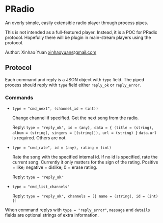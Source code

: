 # PRadio

An overly simple, easily extensible radio player through process pipes.

This is not intended as a full-featured player.
Instead, it is a POC for PRadio protocol.
Hopefully there will be plugin in main-stream players using the protocol.

Author: Xinhao Yuan <xinhaoyuan@gmail.com>

## Protocol

Each command and reply is a JSON object with `type` field.
The piped process should reply with `type` field either `reply_ok` or `reply_error`.

### Commands

- `type = "cmd_next", (channel_id = (int))`

  Change channel if specified. Get the next song from the radio.

  Reply: `type = "reply_ok", id = (any), data = { (title = (string), album = (string), singers = [(string)]), url = (string) }`
  `data.url` is required. Others are not.

- `type = "cmd_rate", id = (any), rating = (int)`

  Rate the song with the specified internal id.
  If no id is specified, rate the current song.
  Currently it only matters for the sign of the rating. Positive = like; negative = dislike; 0 = erase rating.

  Reply: `type = "reply_ok"`

- `type = "cmd_list_channels"`

  Reply: `type = "reply_ok", channels = [{ name = (string), id = (int) }]`

When command replys with `type = "reply_error"`, `message` and `details` fields are optional strings of extra information.
